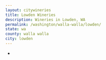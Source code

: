 ```yaml
---
layout: citywineries
title: Lowden Wineries
description: Wineries in Lowden, WA
permalink: /washington/walla-walla/lowden/
state: wa
county: walla walla
city: lowden
---
```

-
